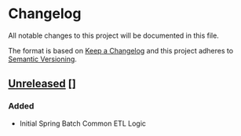 # Changelog
All notable changes to this project will be documented in this file.

The format is based on [Keep a Changelog](http://keepachangelog.com/en/1.0.0/)
and this project adheres to [Semantic Versioning](http://semver.org/spec/v2.0.0.html).

## [Unreleased] []

### Added
-   Initial Spring Batch Common ETL Logic

[Unreleased]: https://github.com/NWQMC/wqp-etl-core/compare/master...master